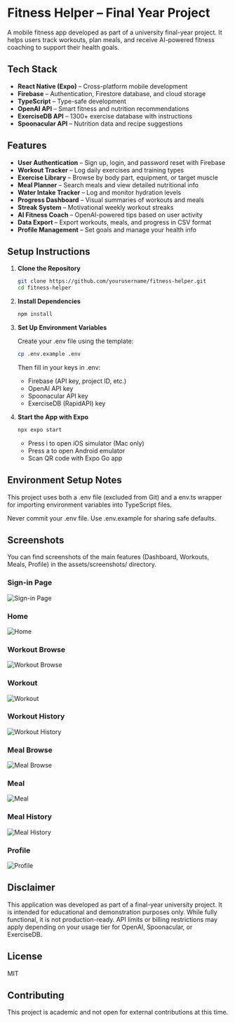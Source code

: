 # Fitness Helper – Final Year Project

A mobile fitness app developed as part of a university final-year project. It helps users track workouts, plan meals, and receive AI-powered fitness coaching to support their health goals.

## Tech Stack

- **React Native (Expo)** – Cross-platform mobile development
- **Firebase** – Authentication, Firestore database, and cloud storage
- **TypeScript** – Type-safe development
- **OpenAI API** – Smart fitness and nutrition recommendations
- **ExerciseDB API** – 1300+ exercise database with instructions
- **Spoonacular API** – Nutrition data and recipe suggestions

## Features

- **User Authentication** – Sign up, login, and password reset with Firebase
- **Workout Tracker** – Log daily exercises and training types
- **Exercise Library** – Browse by body part, equipment, or target muscle
- **Meal Planner** – Search meals and view detailed nutritional info
- **Water Intake Tracker** – Log and monitor hydration levels
- **Progress Dashboard** – Visual summaries of workouts and meals
- **Streak System** – Motivational weekly workout streaks
- **AI Fitness Coach** – OpenAI-powered tips based on user activity
- **Data Export** – Export workouts, meals, and progress in CSV format
- **Profile Management** – Set goals and manage your health info

## Setup Instructions

1. **Clone the Repository**
   ```bash
   git clone https://github.com/yourusername/fitness-helper.git
   cd fitness-helper
   ```

2. **Install Dependencies**
   ```bash
   npm install
   ```

3. **Set Up Environment Variables**
   
   Create your .env file using the template:
   ```bash
   cp .env.example .env
   ```
   
   Then fill in your keys in .env:
   - Firebase (API key, project ID, etc.)
   - OpenAI API key
   - Spoonacular API key
   - ExerciseDB (RapidAPI) key

4. **Start the App with Expo**
   ```bash
   npx expo start
   ```
   - Press i to open iOS simulator (Mac only)
   - Press a to open Android emulator
   - Scan QR code with Expo Go app

## Environment Setup Notes
This project uses both a .env file (excluded from Git) and a env.ts wrapper for importing environment variables into TypeScript files.

Never commit your .env file. Use .env.example for sharing safe defaults.

## Screenshots
You can find screenshots of the main features (Dashboard, Workouts, Meals, Profile) in the assets/screenshots/ directory.

### Sign-in Page
![Sign-in Page](assets/screenshots/sign-in.jpg)

### Home
![Home](assets/screenshots/home.jpg)

### Workout Browse
![Workout Browse](assets/screenshots/workout-browse.jpg)

### Workout
![Workout](assets/screenshots/workout-workout.jpg)

### Workout History
![Workout History](assets/screenshots/workout-history.jpg)

### Meal Browse
![Meal Browse](assets/screenshots/meal-browse.jpg)

### Meal
![Meal](assets/screenshots/meal-meal.jpg)

### Meal History
![Meal History](assets/screenshots/meal-history.jpg)

### Profile
![Profile](assets/screenshots/profile.jpg)

## Disclaimer
This application was developed as part of a final-year university project. It is intended for educational and demonstration purposes only. While fully functional, it is not production-ready. API limits or billing restrictions may apply depending on your usage tier for OpenAI, Spoonacular, or ExerciseDB.

## License
MIT

## Contributing
This project is academic and not open for external contributions at this time.

